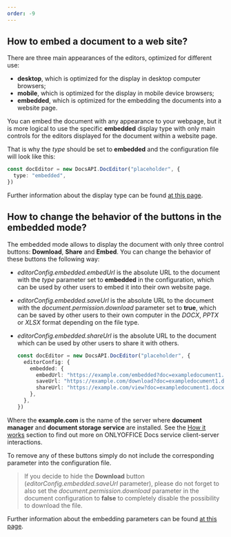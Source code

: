 ```yaml
---
order: -9
---
```


## How to embed a document to a web site?

There are three main appearances of the editors, optimized for different use:

- **desktop**, which is optimized for the display in desktop computer browsers;
- **mobile**, which is optimized for the display in mobile device browsers;
- **embedded**, which is optimized for the embedding the documents into a website page.

You can embed the document with any appearance to your webpage, but it is more logical to use the specific **embedded** display type with only main controls for the editors displayed for the document within a website page.

That is why the *type* should be set to **embedded** and the configuration file will look like this:

  ``` ts
  const docEditor = new DocsAPI.DocEditor("placeholder", {
    type: "embedded",
  })
  ```

Further information about the display type can be found [at this page](../../Usage%20API/Config/Config.md#type).

## How to change the behavior of the buttons in the embedded mode?

The embedded mode allows to display the document with only three control buttons: **Download**, **Share** and **Embed**. You can change the behavior of these buttons the following way:

- *editorConfig.embedded.embedUrl* is the absolute URL to the document with the *type* parameter set to **embedded** in the configuration, which can be used by other users to embed it into their own website page.

- *editorConfig.embedded.saveUrl* is the absolute URL to the document with the *document.permission.download* parameter set to **true**, which can be saved by other users to their own computer in the *DOCX*, *PPTX* or *XLSX* format depending on the file type.

- *editorConfig.embedded.shareUrl* is the absolute URL to the document which can be used by other users to share it with others.

  ``` ts
  const docEditor = new DocsAPI.DocEditor("placeholder", {
    editorConfig: {
      embedded: {
        embedUrl: "https://example.com/embedded?doc=exampledocument1.docx",
        saveUrl: "https://example.com/download?doc=exampledocument1.docx",
        shareUrl: "https://example.com/view?doc=exampledocument1.docx",
      },
    },
  })
  ```

Where the **example.com** is the name of the server where **document manager** and **document storage service** are installed. See the [How it works](../../Get%20Started/How%20It%20Works/How%20It%20Works.md) section to find out more on ONLYOFFICE Docs service client-server interactions.

To remove any of these buttons simply do not include the corresponding parameter into the configuration file.

> If you decide to hide the **Download** button (*editorConfig.embedded.saveUrl* parameter), please do not forget to also set the *document.permission.download* parameter in the document configuration to **false** to completely disable the possibility to download the file.

Further information about the embedding parameters can be found [at this page](../../Usage%20API/Config/Editor/Embedded.md).
